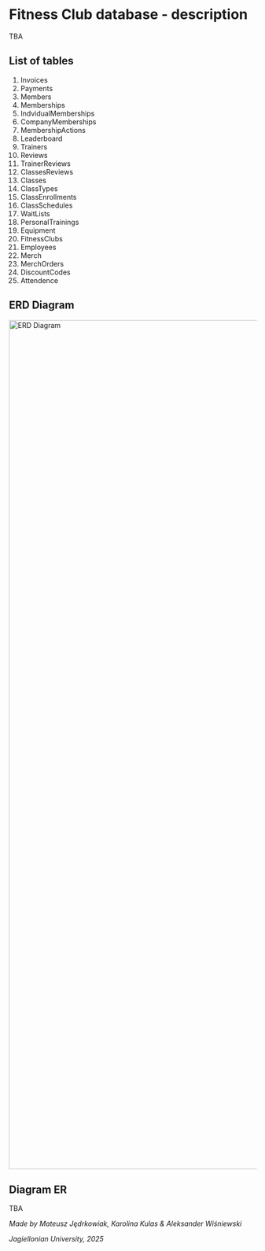 # Fitness Club database - description
TBA
## List of tables
1.	Invoices 
2.	Payments 
3.	Members
4.	Memberships
5.	IndvidualMemberships
6.	CompanyMemberships
7.	MembershipActions
8.	Leaderboard 
9.	Trainers
10. Reviews	
11.	TrainerReviews 
12.	ClassesReviews
13.	Classes 
14.	ClassTypes 
15.	ClassEnrollments 
16.	ClassSchedules 
17.	WaitLists
18.	PersonalTrainings 
19.	Equipment 
20.	FitnessClubs
21.	Employees
22.	Merch 
23.	MerchOrders 
24.	DiscountCodes
25.	Attendence

## ERD Diagram

<img width="1728" alt="ERD Diagram" src="https://github.com/user-attachments/assets/e10155f7-5b67-4ce3-bd73-d9427f7600db" />



## Diagram ER

TBA

*Made by Mateusz Jędrkowiak, Karolina Kulas & Aleksander Wiśniewski*

*Jagiellonian University, 2025*
